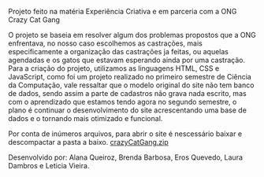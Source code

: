 Projeto feito na matéria Experiência Criativa e em parceria com a ONG Crazy Cat Gang

O projeto se baseia em resolver algum dos problemas propostos que a ONG enfrentava, no nosso caso escolhemos as castrações, mais especificamente a organização das castrações ja feitas, ou aquelas agendadas e os gatos que estavam esperando ainda por uma castração. 
Para a criação do projeto, utilizamos as linguagens HTML, CSS e JavaScript, como foi um projeto realizado no primeiro semestre de Ciência da Computação, vale ressaltar que o modelo original do site não tem banco de dados, sendo assim a parte de cadastros não grava nada escrito, mas com o aprendizado que estamos tendo agora no segundo semestre, o plano é continuar o desenvolvimento do site acrescentando uma base de dados e o tornando mais otimizado e funcional. 

Por conta de inúmeros arquivos, para abrir o site é nescessário baixar e descompactar a pasta a baixo.
[crazyCatGang.zip](https://github.com/user-attachments/files/17171835/crazyCatGang.zip)

Desenvolvido por: Alana Queiroz, Brenda Barbosa, Eros Quevedo, Laura Dambros e Leticia Vieira. 

